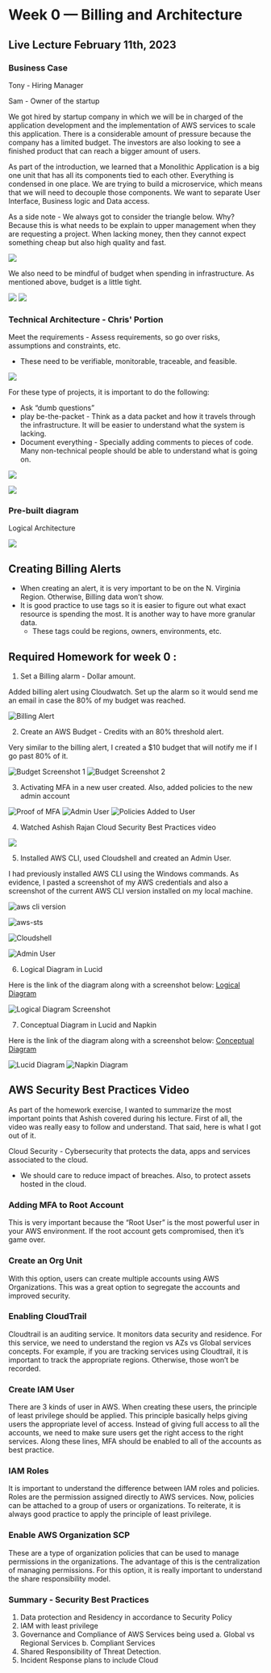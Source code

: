 # Week 0 — Billing and Architecture

## Live Lecture February 11th, 2023

### Business Case 


Tony - Hiring Manager

Sam - Owner of the startup 

We got hired by startup company in which we will be in charged of the application development and the implementation of AWS services to scale this application. There is a considerable amount of pressure because the company has a limited budget. The investors are also looking to see a finished product that can reach a bigger amount of users. 

As part of the introduction, we learned that a Monolithic Application is a big one unit that has all its components tied to each other. Everything is condensed in one place. We are trying to build a microservice, which means that we will need to decouple those components. We want to separate User Interface, Business logic and Data access. 

As a side note - We always got to consider the triangle below. Why? Because this is what needs to be explain to upper management when they are requesting a project. When lacking money, then they cannot expect something cheap but also high quality and fast. 

![](images/2023-02-14-21-50-21.png)

We also need to be mindful of budget when spending in infrastructure. As mentioned above, budget is a little tight.  

![](images/2023-02-14-21-50-53.png)
![](images/2023-02-14-21-51-08.png)

### Technical Architecture - Chris' Portion 

Meet the requirements - Assess requirements, so go over risks, assumptions and constraints, etc. 

- These need to be verifiable, monitorable, traceable, and feasible.

![](images/2023-02-14-21-52-10.png)

For these type of projects, it is important to do the following: 

- Ask “dumb questions”
- play be-the-packet - Think as a data packet and how it travels through the infrastructure. It will be easier to understand what the system is lacking.
- Document everything - Specially adding comments to pieces of code. Many non-technical people should be able to understand what is going on.

![](images/2023-02-14-21-53-04.png)

![](images/2023-02-14-21-53-33.png)

### Pre-built diagram

Logical Architecture 

![](images/2023-02-14-21-53-58.png)

## Creating Billing Alerts

- When creating an alert, it is very important to be on the N. Virginia Region. Otherwise, Billing data won’t show.
- It is good practice to use tags so it is easier to figure out what exact resource is spending the most. It is another way to have more granular data.
    - These tags could be regions, owners, environments, etc.



## Required Homework for week 0 : 

1. Set a Billing alarm - Dollar amount. 

Added billing alert using Cloudwatch. Set up the alarm so it would send me an email in case the 80% of my budget was reached.   

![Billing Alert](images/2023-02-13-21-02-15.png)


2. Create an AWS Budget - Credits with an 80% threshold alert. 

Very similar to the billing alert, I created a $10 budget that will notify me if I go past 80% of it. 


![Budget Screenshot 1](images/2023-02-12-14-50-27.png)
![Budget Screenshot 2](images/2023-02-12-14-51-01.png)

3. Activating MFA in a new user created. Also, added policies to the new admin account

![Proof of MFA](images/2023-02-12-14-53-08.png)
![Admin User](images/2023-02-12-14-54-03.png)
![Policies Added to User](images/2023-02-12-14-54-59.png)

4. Watched Ashish Rajan Cloud Security Best Practices video 

![](images/2023-02-13-22-06-50.png)

5. Installed AWS CLI, used Cloudshell and created an Admin User. 

I had previously installed AWS CLI using the Windows commands. As evidence, I pasted a screenshot of my AWS credentials and also a screenshot of the current AWS CLI version installed on my local machine. 

![aws cli version](images/2023-02-14-22-06-45.png)

![aws-sts](images/2023-02-15-21-43-36.png)

![Cloudshell](images/2023-02-14-22-13-01.png)

![Admin User](images/2023-02-14-22-10-03.png)

6. Logical Diagram in Lucid

Here is the link of the diagram along with a screenshot below: [Logical Diagram](https://lucid.app/lucidchart/a95a435a-8f70-40df-89c3-283f63c96fea/edit?viewport_loc=-336%2C-252%2C2994%2C1423%2C0_0&invitationId=inv_60bf124b-1548-4d62-bc7e-4d63f98e3344)

![Logical Diagram Screenshot](images/2023-02-15-18-54-22.png)

7. Conceptual Diagram in Lucid and Napkin

Here is the link of the diagram along with a screenshot below: [Conceptual Diagram](https://lucid.app/lucidchart/b1450513-c409-4cda-930f-91e76050f2f1/edit?viewport_loc=-783%2C-584%2C3700%2C1759%2C0_0&invitationId=inv_01b8ef66-2b65-4842-bf4e-26868dd155d4)

![Lucid Diagram](images/2023-02-15-19-01-59.png)
![Napkin Diagram](images/2023-02-15-19-13-04.png)

## AWS Security Best Practices Video

As part of the homework exercise, I wanted to summarize the most important points that Ashish covered during his lecture. First of all, the video was really easy to follow and understand. That said, here is what I got out of it. 

Cloud Security - Cybersecurity that protects the data, apps and services associated to the cloud. 

- We should care to reduce impact of breaches. Also, to protect assets hosted in the cloud.

### Adding MFA to Root Account

This is very important because the “Root User” is the most powerful user in your AWS environment. If the root account gets compromised, then it’s game over. 

### Create an Org Unit

With this option, users can create multiple accounts using AWS Organizations. This was a great option to segregate the accounts and improved security. 

### Enabling CloudTrail

Cloudtrail is an auditing service. It monitors data security and residence. For this service, we need to understand the region vs AZs vs Global services concepts. For example, if you are tracking services using Cloudtrail, it is important to track the appropriate regions. Otherwise, those won’t be recorded. 

### Create IAM User

There are 3 kinds of user in AWS. When creating these users, the principle of least privilege should be applied. This principle basically helps giving users the appropriate level of access. Instead of giving full access to all the accounts, we need to make sure users get the right access to the right services. Along these lines, MFA should be enabled to all of the accounts as best practice. 

### IAM Roles

It is important to understand the difference between IAM roles and policies. Roles are the permission assigned directly to AWS services. Now, policies can be attached to a group of users or organizations. To reiterate, it is always good practice to apply the principle of least privilege. 

### Enable AWS Organization SCP

These are a type of organization policies that can be used to manage permissions in the organizations. The advantage of this is the centralization of managing permissions. For this option, it is really important to understand the share responsibility model.

### Summary - Security Best Practices

1. Data protection and Residency in accordance to Security Policy
2. IAM with least privilege 
3. Governance and Compliance of AWS Services being used
    a. Global vs Regional Services
    b. Compliant Services
4. Shared Responsibility of Threat Detection. 
5. Incident Response plans to include Cloud